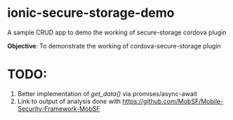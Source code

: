 # ionic-secure-storage-demo
A sample CRUD app to demo the working of secure-storage cordova plugin

**Objective**: To demonstrate the working of cordova-secure-storage plugin


TODO:
==
1. Better implementation of *get_data()* via promises/async-await
2. Link to output of analysis done with https://github.com/MobSF/Mobile-Security-Framework-MobSF

